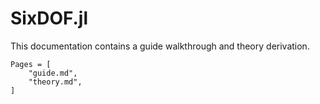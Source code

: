 # SixDOF.jl

This documentation contains a guide walkthrough and theory derivation.

```@contents
Pages = [
    "guide.md",
    "theory.md",
]
```
